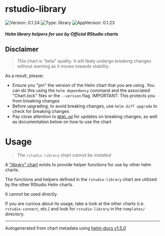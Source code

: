 # rstudio-library

![Version: 0.1.24](https://img.shields.io/badge/Version-0.1.24-informational?style=flat-square) ![Type: library](https://img.shields.io/badge/Type-library-informational?style=flat-square) ![AppVersion: 0.1.23](https://img.shields.io/badge/AppVersion-0.1.23-informational?style=flat-square)

#### _Helm library helpers for use by Official RStudio charts_

## Disclaimer

> This chart is "beta" quality. It will likely undergo
> breaking changes without warning as it moves towards stability.

As a result, please:
* Ensure you "pin" the version of the Helm chart that you are using. You can do
  this using the `helm dependency` command and the associated "Chart.lock" files
  or the `--version` flag. IMPORTANT: This protects you from breaking changes
* Before upgrading, to avoid breaking changes, use `helm diff upgrade` to check
  for breaking changes
* Pay close attention to [`NEWS.md`](./NEWS.md) for updates on breaking
  changes, as well as documentation below on how to use the chart

# Usage

> The `rstudio-library` chart _cannot be installed_

A ["library" chart](https://helm.sh/docs/topics/library_charts/) exists to provide helper functions for use by other
helm charts.

The functions and helpers defined in the `rstudio-library` chart are utilized by the other RStudio Helm charts.

It cannot be used directly.

If you are curious about its usage, take a look at the other charts (i.e. `rstudio-connect`, etc.) and look
for `rstudio-library` in the `templates/` directory.

----------------------------------------------
Autogenerated from chart metadata using [helm-docs v1.5.0](https://github.com/norwoodj/helm-docs/releases/v1.5.0)

